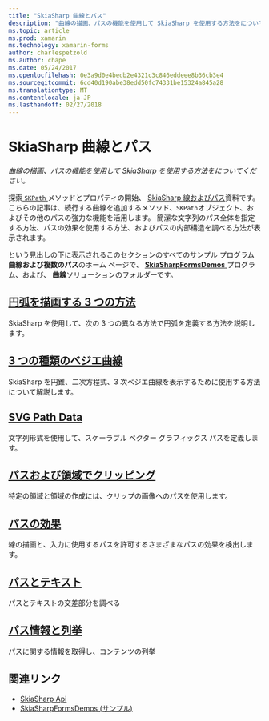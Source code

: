 ```yaml
---
title: "SkiaSharp 曲線とパス"
description: "曲線の描画、パスの機能を使用して SkiaSharp を使用する方法をについてください。"
ms.topic: article
ms.prod: xamarin
ms.technology: xamarin-forms
author: charlespetzold
ms.author: chape
ms.date: 05/24/2017
ms.openlocfilehash: 0e3a9d0e4bedb2e4321c3c846eddeee8b36cb3e4
ms.sourcegitcommit: 6cd40d190abe38edd50fc74331be15324a845a28
ms.translationtype: MT
ms.contentlocale: ja-JP
ms.lasthandoff: 02/27/2018
---
```

# <a name="skiasharp-curves-and-paths"></a>SkiaSharp 曲線とパス

_曲線の描画、パスの機能を使用して SkiaSharp を使用する方法をについてください。_

探索[ `SKPath` ](https://developer.xamarin.com/api/type/SkiaSharp.SKPath/)メソッドとプロパティの開始、 [SkiaSharp 線およびパス](~/xamarin-forms/user-interface/graphics/skiasharp/paths/index.md)資料です。 こちらの記事は、続行する曲線を追加するメソッド、`SKPath`オブジェクト、およびその他のパスの強力な機能を活用します。 簡潔な文字列のパス全体を指定する方法、パスの効果を使用する方法、およびパスの内部構造を調べる方法が表示されます。

という見出しの下に表示されるこのセクションのすべてのサンプル プログラム**曲線および複数のパス**のホーム ページで、 [ **SkiaSharpFormsDemos** ](https://developer.xamarin.com/samples/xamarin-forms/SkiaSharpForms/SkiaSharpFormsDemos/)プログラム、および、 [**曲線**](https://github.com/xamarin/xamarin-forms-samples/tree/master/SkiaSharpForms/SkiaSharpFormsDemos/SkiaSharpFormsDemos/SkiaSharpFormsDemos/Curves)ソリューションのフォルダーです。

## <a name="three-ways-to-draw-an-arcarcsmd"></a>[円弧を描画する 3 つの方法](arcs.md)

SkiaSharp を使用して、次の 3 つの異なる方法で円弧を定義する方法を説明します。

## <a name="three-types-of-bzier-curvesbeziersmd"></a>[3 つの種類のベジエ曲線](beziers.md)

SkiaSharp を円錐、二次方程式、3 次ベジエ曲線を表示するために使用する方法について解説します。

## <a name="svg-path-datapath-datamd"></a>[SVG Path Data](path-data.md)

文字列形式を使用して、スケーラブル ベクター グラフィックス パスを定義します。

## <a name="clipping-with-paths-and-regionsclippingmd"></a>[パスおよび領域でクリッピング](clipping.md)

特定の領域と領域の作成には、クリップの画像へのパスを使用します。

## <a name="path-effectseffectsmd"></a>[パスの効果](effects.md)

線の描画と、入力に使用するパスを許可するさまざまなパスの効果を検出します。

## <a name="paths-and-texttext-pathsmd"></a>[パスとテキスト](text-paths.md)

パスとテキストの交差部分を調べる

## <a name="path-information-and-enumerationinformationmd"></a>[パス情報と列挙](information.md)

パスに関する情報を取得し、コンテンツの列挙


## <a name="related-links"></a>関連リンク

- [SkiaSharp Api](https://developer.xamarin.com/api/root/SkiaSharp/)
- [SkiaSharpFormsDemos (サンプル)](https://developer.xamarin.com/samples/xamarin-forms/SkiaSharpForms/SkiaSharpFormsDemos/)

